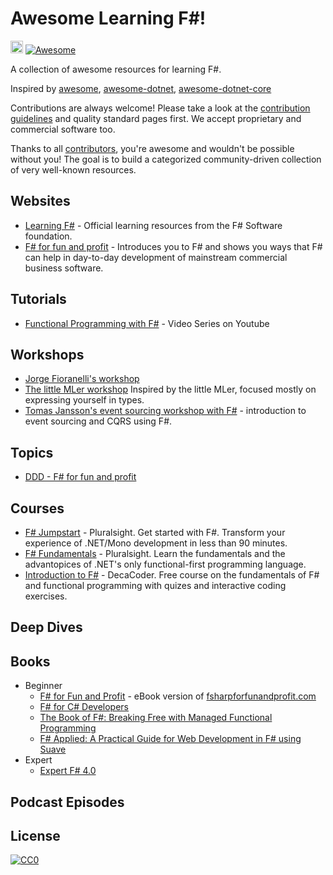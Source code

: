 # Awesome Learning F#!
[<img src="http://fsharp.org/img/logo/fsharp.svg" height="20" width="20"/>](https://fsharp.org) [![Awesome](https://cdn.rawgit.com/sindresorhus/awesome/d7305f38d29fed78fa85652e3a63e154dd8e8829/media/badge.svg)](https://github.com/sindresorhus/awesome)

A collection of awesome resources for learning F#.

Inspired by [awesome](https://github.com/sindresorhus/awesome), [awesome-dotnet](https://github.com/quozd/awesome-dotnet), [awesome-dotnet-core](https://github.com/thangchung/awesome-dotnet-core)

Contributions are always welcome! Please take a look at the [contribution guidelines](https://github.com/pavsaund/awesome-learning-fsharp/blob/master/CONTRIBUTING.md) and quality standard pages first. We accept proprietary and commercial software too.

Thanks to all [contributors](https://github.com/pavsaund/awesome-learning-fsharp/graphs/contributors), you're awesome and wouldn't be possible without you! The goal is to build a categorized community-driven collection of very well-known resources.

## Websites
- [Learning F#](http://fsharp.org/learn.html) - Official learning resources from the F# Software foundation.
- [F# for fun and profit](https://fsharpforfunandprofit.com) - Introduces you to F# and shows you ways that F# can help in day-to-day development of mainstream commercial business software.

## Tutorials
- [Functional Programming with F#](https://www.youtube.com/playlist?list=PLEoMzSkcN8oNiJ67Hd7oRGgD1d4YBxYGC) - Video Series on Youtube

## Workshops
- [Jorge Fioranelli's workshop](http://www.fsharpworkshop.com)
- [The little MLer workshop](https://github.com/bjartwolf/kebab) Inspired by the little MLer, focused mostly on expressing yourself in types.
- [Tomas Jansson's event sourcing workshop with F#](https://github.com/mastoj/LibAAS) - introduction to event sourcing and CQRS using F#.

## Topics
- [DDD - F# for fun and profit](https://fsharpforfunandprofit.com/ddd)

## Courses
- [F# Jumpstart](https://www.pluralsight.com/courses/fsharp-jumpstart) - Pluralsight. Get started with F#. Transform your experience of .NET/Mono development in less than 90 minutes.
- [F# Fundamentals](https://app.pluralsight.com/library/courses/fsharp-fundamentals) - Pluralsight. Learn the fundamentals and the advantopices of .NET's only functional-first programming language.
- [Introduction to F#](https://learn.decacoder.com/course/uid-01-begin-fsharp) - DecaCoder. Free course on the fundamentals of F# and functional programming with quizes and interactive coding exercises.

## Deep Dives

## Books
- Beginner
  - [F# for Fun and Profit](https://www.gitbook.com/book/swlaschin/fsharpforfunandprofit/details) - eBook version of [fsharpforfunandprofit.com](http://fsharpforfunandprofit.com/)
  - [F# for C# Developers](https://www.microsoftpressstore.com/store/f-for-c-sharp-developers-9780735670266)
  - [The Book of F#: Breaking Free with Managed Functional Programming](https://www.amazon.com/Book-Breaking-Managed-Functional-Programming/dp/1593275528)
  - [F# Applied: A Practical Guide for Web Development in F# using Suave](http://products.tamizhvendan.in/fsharp-applied/)
- Expert
  - [Expert F# 4.0](https://www.amazon.com/Expert-F-4-0-Don-Syme/dp/1484207416)

## Podcast Episodes


## License

[![CC0](http://mirrors.creativecommons.org/presskit/buttons/88x31/svg/cc-zero.svg)](https://creativecommons.org/publicdomain/zero/1.0/)
